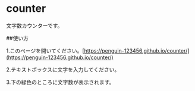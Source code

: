 # counter
文字数カウンターです。

##使い方

1.このページを開いてください。[https://penguin-123456.github.io/counter/](https://penguin-123456.github.io/counter/)

2.テキストボックスに文字を入力してください。

3.下の緑色のところに文字数が表示されます。
